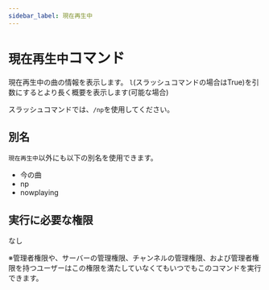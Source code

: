 ```yaml
---
sidebar_label: 現在再生中
---
```

# `現在再生中`コマンド
現在再生中の曲の情報を表示します。 `l`(スラッシュコマンドの場合はTrue)を引数にするとより長く概要を表示します(可能な場合)

スラッシュコマンドでは、`/np`を使用してください。

## 別名
`現在再生中`以外にも以下の別名を使用できます。

- 今の曲
- np
- nowplaying




## 実行に必要な権限
なし

※管理者権限や、サーバーの管理権限、チャンネルの管理権限、および管理者権限を持つユーザーはこの権限を満たしていなくてもいつでもこのコマンドを実行できます。
  
